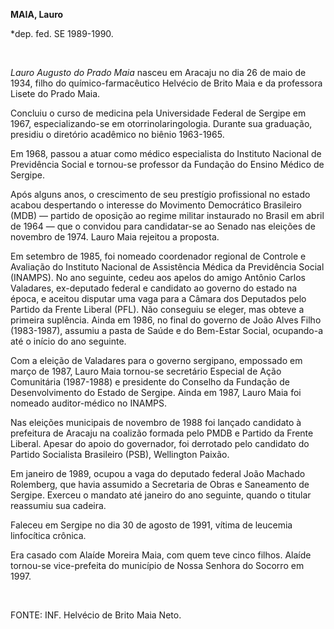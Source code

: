 **MAIA, Lauro**

\*dep. fed. SE 1989-1990.

 

*Lauro Augusto do Prado Maia* nasceu em Aracaju no dia 26 de maio de
1934, filho do químico-farmacêutico Helvécio de Brito Maia e da
professora Lisete do Prado Maia.

Concluiu o curso de medicina pela Universidade Federal de Sergipe em
1967, especializando-se em otorrinolaringologia. Durante sua graduação,
presidiu o diretório acadêmico no biênio 1963-1965.

Em 1968, passou a atuar como médico especialista do Instituto Nacional
de Previdência Social e tornou-se professor da Fundação do Ensino Médico
de Sergipe.

Após alguns anos, o crescimento de seu prestígio profissional no estado
acabou despertando o interesse do Movimento Democrático Brasileiro (MDB)
— partido de oposição ao regime militar instaurado no Brasil em abril de
1964 — que o convidou para candidatar-se ao Senado nas eleições de
novembro de 1974. Lauro Maia rejeitou a proposta.

Em setembro de 1985, foi nomeado coordenador regional de Controle e
Avaliação do Instituto Nacional de Assistência Médica da Previdência
Social (INAMPS). No ano seguinte, cedeu aos apelos do amigo Antônio
Carlos Valadares, ex-deputado federal e candidato ao governo do estado
na época, e aceitou disputar uma vaga para a Câmara dos Deputados pelo
Partido da Frente Liberal (PFL). Não conseguiu se eleger, mas obteve a
primeira suplência. Ainda em 1986, no final do governo de João Alves
Filho (1983-1987), assumiu a pasta de Saúde e do Bem-Estar Social,
ocupando-a até o início do ano seguinte.

Com a eleição de Valadares para o governo sergipano, empossado em março
de 1987, Lauro Maia tornou-se secretário Especial de Ação Comunitária
(1987-1988) e presidente do Conselho da Fundação de Desenvolvimento do
Estado de Sergipe. Ainda em 1987, Lauro Maia foi nomeado auditor-médico
no INAMPS.

Nas eleições municipais de novembro de 1988 foi lançado candidato à
prefeitura de Aracaju na coalizão formada pelo PMDB e Partido da Frente
Liberal. Apesar do apoio do governador, foi derrotado pelo candidato do
Partido Socialista Brasileiro (PSB), Wellington Paixão.

Em janeiro de 1989, ocupou a vaga do deputado federal João Machado
Rolemberg, que havia assumido a Secretaria de Obras e Saneamento de
Sergipe. Exerceu o mandato até janeiro do ano seguinte, quando o titular
reassumiu sua cadeira.

Faleceu em Sergipe no dia 30 de agosto de 1991, vítima de leucemia
linfocítica crônica.

Era casado com Alaíde Moreira Maia, com quem teve cinco filhos. Alaíde
tornou-se vice-prefeita do município de Nossa Senhora do Socorro em
1997.

 

FONTE: INF. Helvécio de Brito Maia Neto.

 
